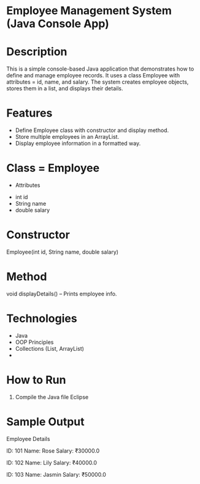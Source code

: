 # Employee Management System (Java Console App)


# Description
This is a simple console-based Java application that demonstrates how to define and manage employee records.
It uses a class Employee with attributes = id, name, and salary.
The system creates employee objects, stores them in a list, and displays their details.


# Features
- Define Employee class with constructor and display method.
- Store multiple employees in an ArrayList.
- Display employee information in a formatted way.


# Class = Employee
  * Attributes 
- int id
- String name
- double salary


# Constructor
Employee(int id, String name, double salary)


# Method
void displayDetails() – Prints employee info.

 
# Technologies
- Java 
- OOP Principles
- Collections (List, ArrayList)
- 

# How to Run
1. Compile the Java file
   Eclipse


# Sample Output
Employee Details

ID: 101
Name: Rose
Salary: ₹30000.0

ID: 102
Name: Lily
Salary: ₹40000.0

ID: 103
Name: Jasmin
Salary: ₹50000.0
